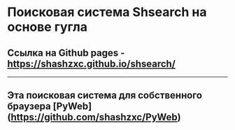 # Поисковая система Shsearch на основе гугла
## Ссылка на Github pages - https://shashzxc.github.io/shsearch/
___
## Эта поисковая система для собственного браузера [PyWeb] (https://github.com/shashzxc/PyWeb)
